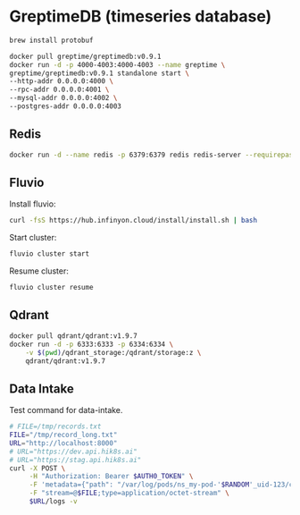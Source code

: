 # GreptimeDB (timeseries database)

```bash
brew install protobuf
```

```bash
docker pull greptime/greptimedb:v0.9.1
docker run -d -p 4000-4003:4000-4003 --name greptime \
greptime/greptimedb:v0.9.1 standalone start \
--http-addr 0.0.0.0:4000 \
--rpc-addr 0.0.0.0:4001 \
--mysql-addr 0.0.0.0:4002 \
--postgres-addr 0.0.0.0:4003
```

## Redis

```bash
docker run -d --name redis -p 6379:6379 redis redis-server --requirepass $REDIS_PASSWORD
```

## Fluvio

Install fluvio:

```bash
curl -fsS https://hub.infinyon.cloud/install/install.sh | bash
```

Start cluster:

```bash
fluvio cluster start
```

Resume cluster:

```bash
fluvio cluster resume
```

## Qdrant

```bash
docker pull qdrant/qdrant:v1.9.7
docker run -d -p 6333:6333 -p 6334:6334 \
    -v $(pwd)/qdrant_storage:/qdrant/storage:z \
    qdrant/qdrant:v1.9.7
```

## Data Intake

Test command for data-intake.

```bash
# FILE=/tmp/records.txt
FILE="/tmp/record_long.txt"
URL="http://localhost:8000"
# URL="https://dev.api.hik8s.ai"
# URL="https://stag.api.hik8s.ai"
curl -X POST \
     -H "Authorization: Bearer $AUTH0_TOKEN" \
     -F 'metadata={"path": "/var/log/pods/ns_my-pod-'$RANDOM'_uid-123/container", "file": "file_name_value"};type=application/json' \
     -F "stream=@$FILE;type=application/octet-stream" \
     $URL/logs -v
```
